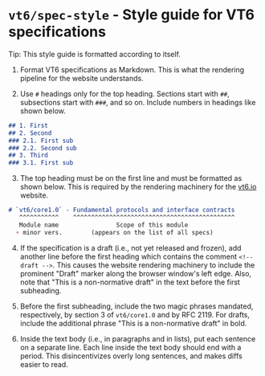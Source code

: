 # `vt6/spec-style` - Style guide for VT6 specifications

Tip: This style guide is formatted according to itself.

1. Format VT6 specifications as Markdown.
   This is what the rendering pipeline for the website understands.

2. Use `#` headings only for the top heading.
   Sections start with `##`, subsections start with `###`, and so on.
   Include numbers in headings like shown below.

```markdown
## 1. First
## 2. Second
### 2.1. First sub
### 2.2. Second sub
## 3. Third
### 3.1. First sub
```

3. The top heading must be on the first line and must be formatted as shown below.
   This is required by the rendering machinery for the [vt6.io](https://vt6.io) website.

```markdown
# `vt6/core1.0` - Fundamental protocols and interface contracts
   ^^^^^^^^^^^    ^^^^^^^^^^^^^^^^^^^^^^^^^^^^^^^^^^^^^^^^^^^^^
   Module name                Scope of this module
  + minor vers.        (appears on the list of all specs)
```

4. If the specification is a draft (i.e., not yet released and frozen), add another line before the first heading which contains the comment `<!-- draft -->`.
   This causes the website rendering machinery to include the prominent "Draft" marker along the browser window's left edge.
   Also, note that "This is a non-normative draft" in the text before the first subheading.

5. Before the first subheading, include the two magic phrases mandated, respectively, by section 3 of `vt6/core1.0` and by RFC 2119.
   For drafts, include the additional phrase "This is a non-normative draft" in bold.

6. Inside the text body (i.e., in paragraphs and in lists), put each sentence on a separate line.
   Each line inside the text body should end with a period.
   This disincentivizes overly long sentences, and makes diffs easier to read.
